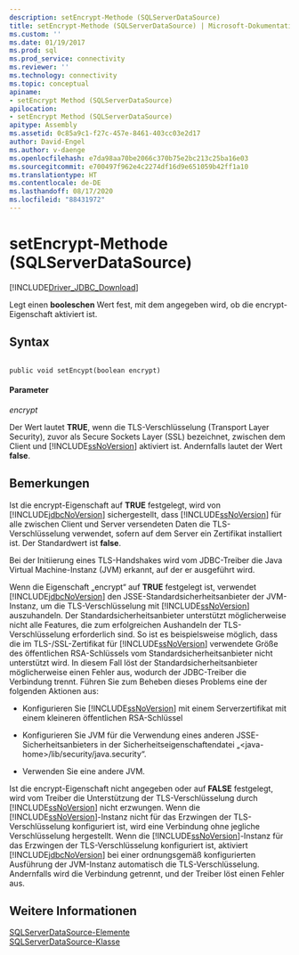 ```yaml
---
description: setEncrypt-Methode (SQLServerDataSource)
title: setEncrypt-Methode (SQLServerDataSource) | Microsoft-Dokumentation
ms.custom: ''
ms.date: 01/19/2017
ms.prod: sql
ms.prod_service: connectivity
ms.reviewer: ''
ms.technology: connectivity
ms.topic: conceptual
apiname:
- setEncrypt Method (SQLServerDataSource)
apilocation:
- setEncrypt Method (SQLServerDataSource)
apitype: Assembly
ms.assetid: 0c85a9c1-f27c-457e-8461-403cc03e2d17
author: David-Engel
ms.author: v-daenge
ms.openlocfilehash: e7da98aa70be2066c370b75e2bc213c25ba16e03
ms.sourcegitcommit: e700497f962e4c2274df16d9e651059b42ff1a10
ms.translationtype: HT
ms.contentlocale: de-DE
ms.lasthandoff: 08/17/2020
ms.locfileid: "88431972"
---
```

# <a name="setencrypt-method-sqlserverdatasource"></a>setEncrypt-Methode (SQLServerDataSource)
[!INCLUDE[Driver_JDBC_Download](../../../includes/driver_jdbc_download.md)]

  Legt einen **booleschen** Wert fest, mit dem angegeben wird, ob die encrypt-Eigenschaft aktiviert ist.  
  
## <a name="syntax"></a>Syntax  
  
```  
  
public void setEncypt(boolean encrypt)  
```  
  
#### <a name="parameters"></a>Parameter  
 *encrypt*  
  
 Der Wert lautet **TRUE**, wenn die TLS-Verschlüsselung (Transport Layer Security), zuvor als Secure Sockets Layer (SSL) bezeichnet, zwischen dem Client und [!INCLUDE[ssNoVersion](../../../includes/ssnoversion-md.md)] aktiviert ist. Andernfalls lautet der Wert **false**.  
  
## <a name="remarks"></a>Bemerkungen  
 Ist die encrypt-Eigenschaft auf **TRUE** festgelegt, wird von [!INCLUDE[jdbcNoVersion](../../../includes/jdbcnoversion_md.md)] sichergestellt, dass [!INCLUDE[ssNoVersion](../../../includes/ssnoversion-md.md)] für alle zwischen Client und Server versendeten Daten die TLS-Verschlüsselung verwendet, sofern auf dem Server ein Zertifikat installiert ist. Der Standardwert ist **false**.  
  
 Bei der Initiierung eines TLS-Handshakes wird vom JDBC-Treiber die Java Virtual Machine-Instanz (JVM) erkannt, auf der er ausgeführt wird.  
  
 Wenn die Eigenschaft „encrypt“ auf **TRUE** festgelegt ist, verwendet [!INCLUDE[jdbcNoVersion](../../../includes/jdbcnoversion_md.md)] den JSSE-Standardsicherheitsanbieter der JVM-Instanz, um die TLS-Verschlüsselung mit [!INCLUDE[ssNoVersion](../../../includes/ssnoversion-md.md)] auszuhandeln. Der Standardsicherheitsanbieter unterstützt möglicherweise nicht alle Features, die zum erfolgreichen Aushandeln der TLS-Verschlüsselung erforderlich sind. So ist es beispielsweise möglich, dass die im TLS-/SSL-Zertifikat für [!INCLUDE[ssNoVersion](../../../includes/ssnoversion-md.md)] verwendete Größe des öffentlichen RSA-Schlüssels vom Standardsicherheitsanbieter nicht unterstützt wird. In diesem Fall löst der Standardsicherheitsanbieter möglicherweise einen Fehler aus, wodurch der JDBC-Treiber die Verbindung trennt. Führen Sie zum Beheben dieses Problems eine der folgenden Aktionen aus:  
  
-   Konfigurieren Sie [!INCLUDE[ssNoVersion](../../../includes/ssnoversion-md.md)] mit einem Serverzertifikat mit einem kleineren öffentlichen RSA-Schlüssel  
  
-   Konfigurieren Sie JVM für die Verwendung eines anderen JSSE-Sicherheitsanbieters in der Sicherheitseigenschaftendatei „\<java-home>/lib/security/java.security“.  
  
-   Verwenden Sie eine andere JVM.  
  
 Ist die encrypt-Eigenschaft nicht angegeben oder auf **FALSE** festgelegt, wird vom Treiber die Unterstützung der TLS-Verschlüsselung durch [!INCLUDE[ssNoVersion](../../../includes/ssnoversion-md.md)] nicht erzwungen. Wenn die [!INCLUDE[ssNoVersion](../../../includes/ssnoversion-md.md)]-Instanz nicht für das Erzwingen der TLS-Verschlüsselung konfiguriert ist, wird eine Verbindung ohne jegliche Verschlüsselung hergestellt. Wenn die [!INCLUDE[ssNoVersion](../../../includes/ssnoversion-md.md)]-Instanz für das Erzwingen der TLS-Verschlüsselung konfiguriert ist, aktiviert [!INCLUDE[jdbcNoVersion](../../../includes/jdbcnoversion_md.md)] bei einer ordnungsgemäß konfigurierten Ausführung der JVM-Instanz automatisch die TLS-Verschlüsselung. Andernfalls wird die Verbindung getrennt, und der Treiber löst einen Fehler aus.  
  
## <a name="see-also"></a>Weitere Informationen  
 [SQLServerDataSource-Elemente](../../../connect/jdbc/reference/sqlserverdatasource-members.md)   
 [SQLServerDataSource-Klasse](../../../connect/jdbc/reference/sqlserverdatasource-class.md)  
  
  
